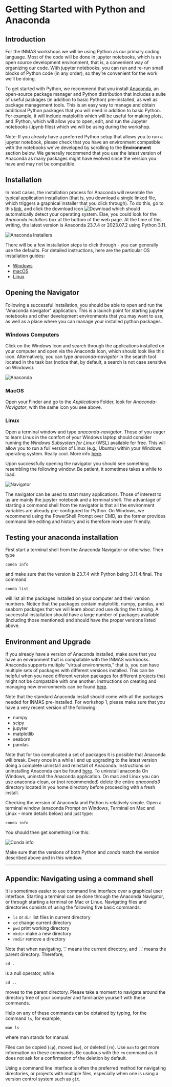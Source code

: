 # Getting Started with Python and Anaconda
## Introduction
For the INMAS workshops we will be using Python as our primary coding language. Most of the code will be done in jupyter notebooks, which is an open source development environment, that is, a convenient way of organizing our code. With jupyter notebooks, you can run and re-run small blocks of Python code (in any order), so they’re convenient for the work we’ll be doing.

To get started with Python, we recommend that you install [Anaconda](http://anaconda.com), an open-source package manager and Python distribution that includes a suite of useful packages (in addition to basic Python) pre-installed, as well as package management tools. This is an easy way to manage and obtain additional Python packages that you will need in addition to basic Python. For example, it will include matplotlib which will be useful for making plots, and IPython, which will allow you to open, edit, and run the Jupyter notebooks (.ipynb files) which we will be using during the workshop. 

Note: If you already have a preferred Python setup that allows you to run a jupyter notebook, please check that you have an environment compatible with the notebooks we've developed by scrolling to the **Environment** section below. We generally recommend that you use the latest version of Anaconda as many packages might have evolved since the version you have and may not be compatible.

## Installation

In most cases, the installation process for Anaconda will resemble the typical application installation (that is, you download a single linked file, which triggers a graphical installer that you click through). To do this, go to this [link](http://anaconda.com/), and click the download icon
![Download](images/Picture1.png)
which should automatically detect your operating system. Else, you could look for the _Anaconda installers_ box at the bottom of the web page. At the time of this writing, the latest version is Anaconda 23.7.4 or 2023.07.2 using Python 3.11.

![Anaconda Installers](images/Picture2.png)

There will be a few installation steps to click through - you can generally use the defaults. For detailed instructions, here are the particular OS installation guides:

- [Windows](https://docs.anaconda.com/free/anaconda/install/windows/)
- [macOS](https://docs.anaconda.com/free/anaconda/install/mac-os/)
- [Linux](https://docs.anaconda.com/free/anaconda/install/linux/)

## Opening the Navigator

Following a successful installation, you should be able to open and run the "Anaconda navigator" application. This is a launch point for starting jupyter notebooks and other development environments that you may want to use, as well as a place where you can manage your installed python packages.

### Windows Computers

Click on the Windows Icon and search through the applications installed on your computer and open via the Anaconda Icon, which should look like this icon. Alternatively, you can type *anaconda-navigator* in the search tool located in the task bar (notice that, by default, a search is not case sensitive on Windows).

![Anaconda](images/Picture4.png)

### MacOS

Open your Finder and go to the *Applications* Folder, look for *Anaconda-Navigator*, with the same icon you see above.

### Linux

Open a terminal window and type *anaconda-navigator*. Those of you eager to learn Linux in the comfort of your Windows laptop should consider running the *Windows Subsystem for Linux* (WSL) available for free. This will allow you to run a full version of Linux (e.g., Ubuntu) within your Windows operating system. Really cool. More info [here](https://learn.microsoft.com/en-us/windows/wsl/install).

Upon successfully opening the navigator you should see something resembling the following window. Be patient, it sometimes takes a while to load.

![Navigator](images/Picture5.png)

The navigator can be used to start many applications. Those of interest to us are mainly the jupyter notebook and a terminal shell. The advantage of starting a command shell from the navigator is that all the environment variables are already pre-configured for Python. On Windows, we recommend using the PowerShell Prompt over CMD, as the former provides command line editing and history and is therefore more user friendly.

## Testing your anaconda installation

First start a terminal shell from the Anaconda Navigator or otherwise. Then type

`conda info`

and make sure that the version is 23.7.4 with Python being 3.11.4.final. The command

`conda list`

will list all the packages installed on your computer and their version numbers. Notice that the packages contain matplotlib, numpy, pandas, and seaborn packages that we will learn about and use during the training. A successful installation should have a large number of packages available (including those mentioned) and should have the proper versions listed above.

## Environment and Upgrade

If you already have a version of Anaconda installed, make sure that you have an environment that is compatable with the INMAS workbooks. Anaconda supports multiple "virtual environments," that is, you can have multiple sets of packages with different versions installed. This can be helpful when you need different version packages for different projects that might not be compatable with one another. Instructions on creating and managing new environments can be found [here](https://conda.io/projects/conda/en/latest/user-guide/tasks/manage-environments.html). 

Note that the standard Anaconda install should come with all the packages needed for INMAS pre-installed. For workshop 1, please make sure that you have a very recent version of the following:
- numpy
- scipy
- jupyter
- matplotlib
- seaborn
- pandas

Note that for too complicated a set of packages it is possible that Anaconda will break. Every once in a while I end up upgrading to the latest version doing a complete uninstall and reinstall of Anaconda. Instructions on uninstalling Anaconda can be found [here](https://docs.anaconda.com/free/anaconda/install/uninstall/). To uninstall anaconda On Windows, uninstall the Anaconda application. On mac and Linux you can use anaconda-clean, or (not recommended) delete the entire *anaconda3* directory located in you home directory before proceeding with a fresh install.

Checking the version of Anaconda and Python is relatively simple. Open a terminal window (anaconda Prompt on Windows, Terminal on Mac and Linux – more details below) and just type:

`conda info`

You should then get something like this:

![Conda info](images/Picture3.png)

Make sure that the versions of both Python and *conda* match the version described above and in this window.

---

## Appendix: Navigating using a command shell

It is sometimes easier to use command line interface over a graphical user interface. Starting a terminal can be done through the Anaconda Navigator, or through starting a terminal on Mac or Linux. Navigating files and directories consists of using the following five basic commands:

- `ls` or `dir` list files in current directory
- `cd` change current directory
- `pwd` print working directory
- `mkdir` make a new directory
- `rmdir` remove a directory

Note that when navigating, '.' means the current directory, and '..' means the parent directory. Therefore,

`cd .`

is a null operator, while

`cd ..`

moves to the parent directory. Please take a moment to navigate around the directory tree of your computer and familiarize yourself with these commands.

Help on any of these commands can be obtained by typing, for the command `ls`, for example,

`man ls`

where man stands for manual.

Files can be copied (`cp`), moved (`mv`), or deleted (`rm`). Use `man` to get more information on these commands. Be cautious with the `rm` command as it does not ask for a confirmation of the deletion by default.

Using a command line interface is often the preferred method for navigating directories, or projects with multiple files, especially when one is using a version control system such as `git`.
